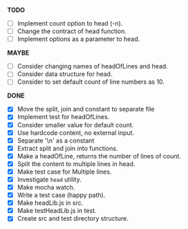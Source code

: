 **TODO**

- [ ] Implement count option to head (-n).
 - [ ] Change the contract of head function.
- [ ] Implement options as a parameter to head.

**MAYBE**

- [ ] Consider changing names of headOfLines and head.
- [ ] Consider data structure for head.
- [ ] Consider to set default count of line numbers as 10.

**DONE**

- [x] Move the split, join and constant to separate file
- [x] Implement test for headOfLines.
- [x] Consider smaller value for default count.
- [x] Use hardcode content, no external input.
- [x] Separate '\n' as a constant
- [x] Extract split and join into functions.
- [x] Make a headOfLine, returns the number of lines of count.
 - [x] Split the content to multiple lines in head.
- [x] Make test case for Multiple lines.
- [x] Investigate `head` utility.
- [x] Make mocha watch.
- [x] Write a test case (happy path).
- [x] Make headLib.js in src.
- [x] Make testHeadLib.js in test.
- [x] Create src and test directory structure.
